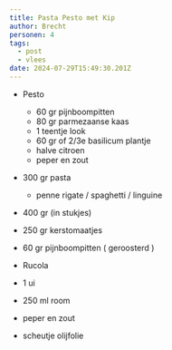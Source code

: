 ```yaml
---
title: Pasta Pesto met Kip
author: Brecht
personen: 4
tags:
  - post
  - vlees
date: 2024-07-29T15:49:30.201Z
---
```

* Pesto

  * 6﻿0 gr pijnboompitten
  * 8﻿0 gr parmezaanse kaas
  * 1﻿ teentje look
  * 6﻿0 gr of 2/3e basilicum plantje
  * h﻿alve citroen
  * p﻿eper en zout
* 300 gr pasta 

  * p﻿enne rigate / spaghetti / linguine
* 400 gr (in stukjes)
* 250 gr kerstomaatjes
* 60 gr pijnboompitten ( geroosterd )
* R﻿ucola
* 1 ui
* 250 ml room
* peper en zout
* scheutje olijfolie